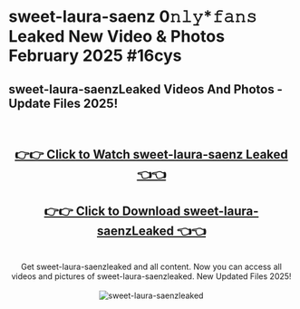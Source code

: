 # sweet-laura-saenz 0𝚗𝚕𝚢*𝚏𝚊𝚗𝚜 Leaked New Video & Photos February 2025 #16cys

<h2>sweet-laura-saenzLeaked Videos And Photos - Update Files 2025!</h2>
<br>
<div align="center">
<h2><a href="https://mediaupload.pro?title=sweet-laura-saenz&ref=11F" rel="nofollow">👉👉 Click to Watch sweet-laura-saenz Leaked 👈👈</a></h2>
<h2><a href="https://mediaupload.pro?title=sweet-laura-saenz&ref=11F" rel="nofollow">👉👉 Click to Download sweet-laura-saenzLeaked 👈👈</a></h2>
<br>
Get sweet-laura-saenzleaked and all content. Now you can access all videos and pictures of sweet-laura-saenzleaked. New Updated Files 2025!
<br>
<br>
<a href="https://mediaupload.pro?title=sweet-laura-saenz&ref=11F" rel="nofollow" data-target="animated-image.originalLink"><img src="https://i.ibb.co/Gkj2r4b/banner.png" alt="sweet-laura-saenzleaked" style="max-width: 100%; display: inline-block;" data-target="animated-image.originalImage"></a>
</div>
<br>

